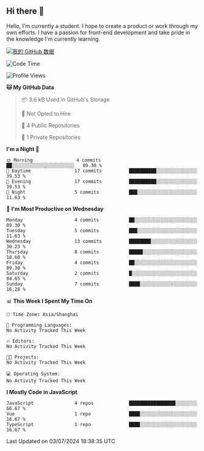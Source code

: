## Hi there 👋
Hello, I'm currently a student. I hope to create a product or work through my own efforts. 
I have a passion for front-end development and take pride in the knowledge I'm currently learning.

[![我的 GitHub 数据](https://github-readme-stats.vercel.app/api?username=ovlineen)]()
<!--START_SECTION:waka-->
![Code Time](http://img.shields.io/badge/Code%20Time-0%20secs-blue)

![Profile Views](http://img.shields.io/badge/Profile%20Views-0-blue)

**🐱 My GitHub Data** 

> 📦 3.6 kB Used in GitHub's Storage 
 > 
> 🚫 Not Opted to Hire
 > 
> 📜 4 Public Repositories 
 > 
> 🔑 1 Private Repositories 
 > 
**I'm a Night 🦉** 

```text
🌞 Morning                4 commits           ██░░░░░░░░░░░░░░░░░░░░░░░   09.30 % 
🌆 Daytime                17 commits          ██████████░░░░░░░░░░░░░░░   39.53 % 
🌃 Evening                17 commits          ██████████░░░░░░░░░░░░░░░   39.53 % 
🌙 Night                  5 commits           ███░░░░░░░░░░░░░░░░░░░░░░   11.63 % 
```
📅 **I'm Most Productive on Wednesday** 

```text
Monday                   4 commits           ██░░░░░░░░░░░░░░░░░░░░░░░   09.30 % 
Tuesday                  5 commits           ███░░░░░░░░░░░░░░░░░░░░░░   11.63 % 
Wednesday                13 commits          ████████░░░░░░░░░░░░░░░░░   30.23 % 
Thursday                 8 commits           █████░░░░░░░░░░░░░░░░░░░░   18.60 % 
Friday                   4 commits           ██░░░░░░░░░░░░░░░░░░░░░░░   09.30 % 
Saturday                 2 commits           █░░░░░░░░░░░░░░░░░░░░░░░░   04.65 % 
Sunday                   7 commits           ████░░░░░░░░░░░░░░░░░░░░░   16.28 % 
```


📊 **This Week I Spent My Time On** 

```text
🕑︎ Time Zone: Asia/Shanghai

💬 Programming Languages: 
No Activity Tracked This Week

🔥 Editors: 
No Activity Tracked This Week

🐱‍💻 Projects: 
No Activity Tracked This Week

💻 Operating System: 
No Activity Tracked This Week
```

**I Mostly Code in JavaScript** 

```text
JavaScript               4 repos             █████████████████░░░░░░░░   66.67 % 
Vue                      1 repo              ████░░░░░░░░░░░░░░░░░░░░░   16.67 % 
TypeScript               1 repo              ████░░░░░░░░░░░░░░░░░░░░░   16.67 % 
```




 Last Updated on 03/07/2024 18:38:35 UTC
<!--END_SECTION:waka-->
<!--
**ovlineen/ovlineen** is a ✨ _special_ ✨ repository because its `README.md` (this file) appears on your GitHub profile.

Here are some ideas to get you started:

- 🔭 I’m currently working on ...
- 🌱 I’m currently learning ...
- 👯 I’m looking to collaborate on ...
- 🤔 I’m looking for help with ...
- 💬 Ask me about ...
- 📫 How to reach me: ...
- 😄 Pronouns: ...
- ⚡ Fun fact: ...
-->
